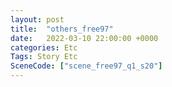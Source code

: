 ```yaml
---
layout: post
title:  "others_free97"
date:   2022-03-10 22:00:00 +0000
categories: Etc
Tags: Story Etc
SceneCode: ["scene_free97_q1_s20"]
---
```

